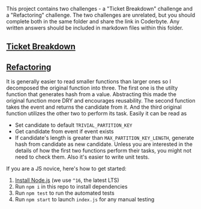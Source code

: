 This project contains two challenges - a "Ticket Breakdown" challenge and a "Refactoring" challenge. The two challenges are unrelated, but you should complete both in the same folder and share the link in Coderbyte. Any written answers should be included in markdown files within this folder.


## [Ticket Breakdown](Ticket_Breakdown.md)

## [Refactoring](Refactoring.md)
It is generally easier to read smaller functions than larger ones so I decomposed the original function into three.
The first one is the utilty function that generates hash from a value. Abstracting this made the original function more DRY and encourages reusability.
The second function takes the event and returns the candidate from it.
And the third original function utilizes the other two to perform its task. Easily it can be read as
- Set candidate to default `TRIVIAL_PARTITION_KEY`
- Get candidate from event if event exists
- If candidate's length is greater than `MAX_PARTITION_KEY_LENGTH`, generate hash from candidate as new candidate.
Unless you are interested in the details of how the first two functions perform their tasks, you might not need to check them.
Also it's easier to write unit tests.

If you are a JS novice, here's how to get started:
1. [Install Node.js](https://nodejs.org/en/download/) (we use `^16`, the latest LTS)
2. Run `npm i` in this repo to install dependencies
3. Run `npm test` to run the automated tests
4. Run `npm start` to launch `index.js` for any manual testing
